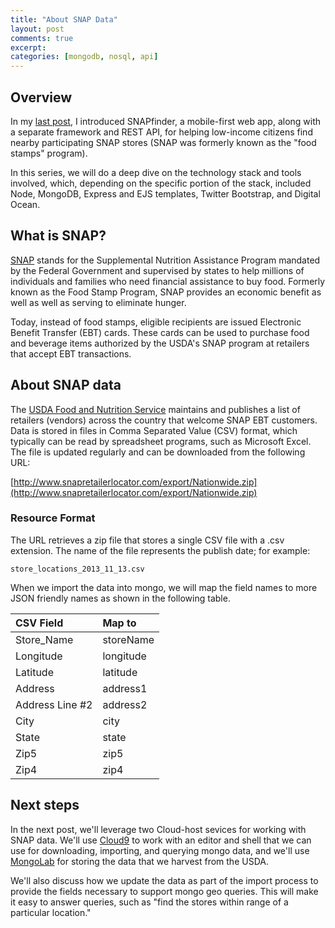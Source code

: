 ```yaml
---
title: "About SNAP Data"
layout: post
comments: true
excerpt:
categories: [mongodb, nosql, api]
---
```


## Overview

In my [last post](/2013/11/12/announcing-snapfinder/), I introduced SNAPfinder, a mobile-first web app, along with a separate framework and REST API, for helping low-income citizens find nearby participating SNAP stores (SNAP was formerly known as the "food stamps" program).

In this series, we will do a deep dive on the technology stack and tools involved, which, depending on the specific portion of the stack, included Node, MongoDB, Express and EJS templates, Twitter Bootstrap, and Digital Ocean.

## What is SNAP?

[SNAP](http://www.fns.usda.gov/snap/) stands for the Supplemental Nutrition Assistance Program mandated by the Federal Government and supervised by states to help millions of individuals and families who need financial assistance to buy food. Formerly known as the Food Stamp Program, SNAP provides an economic benefit as well as well as serving to eliminate hunger.

Today, instead of food stamps, eligible recipients are issued Electronic Benefit Transfer (EBT) cards. These cards can be used to purchase food and beverage items authorized by the USDA's SNAP program at retailers that accept EBT transactions.

## About SNAP data

The [USDA Food and Nutrition Service](http://www.fns.usda.gov/) maintains and publishes a list of retailers (vendors) across the country that welcome SNAP EBT customers. Data is stored in files in Comma Separated Value (CSV) format, which typically can be read by spreadsheet programs, such as Microsoft Excel. The file is updated regularly and can be downloaded from the following URL:

[http://www.snapretailerlocator.com/export/Nationwide.zip](http://www.snapretailerlocator.com/export/Nationwide.zip)

### Resource Format
The URL retrieves a zip file that stores a single CSV file with a .csv extension. The name of the file represents the publish date; for example:

`store_locations_2013_11_13.csv`

When we import the data into mongo, we will map the field names to more JSON friendly names as shown in the following table.

| CSV Field       | Map to |
|:----------------|:----------|
| Store_Name      | storeName |
| Longitude       | longitude |
| Latitude        | latitude  |
| Address         | address1  |
| Address Line #2 | address2  |
| City            | city      |
| State           | state     |
| Zip5            | zip5      |
| Zip4            | zip4      |

## Next steps

In the next post, we'll leverage two Cloud-host sevices for working with SNAP data. We'll use [Cloud9](https://c9.io/) to work with an editor and shell that we can use for downloading, importing, and querying mongo data, and we'll use [MongoLab](http://mongolab.com/) for storing the data that we harvest from the USDA.

We'll also discuss how we update the data as part of the import process to provide the fields necessary to support mongo geo queries. This will make it easy to answer queries, such as "find the stores within range of a particular location."
